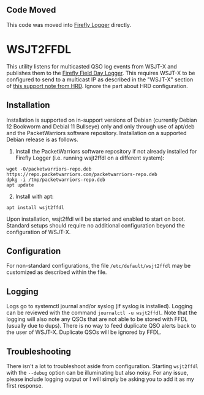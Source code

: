 ## Code Moved
This code was moved into [Firefly Logger](https://github.com/jxmx/firefly-logger) directly.

# WSJT2FFDL
This utility listens for multicasted QSO log events from WSJT-X
and publishes them to the [Firefly Field Day Logger](https://github.com/jxmx/ffdl).
This requires WSJT-X to be configured to send to a multicast IP
as described in the "WSJT-X" section of
[this support note from HRD](https://support.hamradiodeluxe.com/support/solutions/articles/51000298966-setup-configuration-hrd-alert-multicasting).
Ignore the part about HRD configuration.

## Installation
Installation is supported on in-support versions of Debian (currently
Debian 12 Bookworm and Debial 11 Bullseye) only and only
 through use of apt/deb and the PacketWarriors software repository. 
Installation on a supported Debian release is as follows.

1. Install the PacketWarriors software repository if not already
installed for Firefly Logger (i.e. running wsjt2ffdl on a different
system):
```
wget -O/packetwarriors-repo.deb https://repo.packetwarriors.com/packetwarriors-repo.deb
dpkg -i /tmp/packetwarriors-repo.deb
apt update
```

2. Install with apt:
```
apt install wsjt2ffdl
```

Upon installation, wsjt2ffdl will be started and enabled to start
on boot. Standard setups should require no additional configuration
beyond the configuration of WSJT-X.

## Configuration
For non-standard configurations, the file `/etc/default/wsjt2ffdl`
may be customized as described within the file.

## Logging
Logs go to systemctl journal and/or syslog (if syslog is installed). 
Logging can be reviewed with the command `journalctl -u wsjt2ffdl`.
Note that the logging will also note any QSOs that are not
able to be stored with FFDL (usually due to dups). There is no way
to feed duplicate QSO alerts back to the user of WSJT-X. Duplicate
QSOs will be ignored by FFDL.

## Troubleshooting
There isn't a lot to troubleshoot aside from configuration.
Starting `wsjt2ffdl` with the `--debug` option can be illuminating
but also noisy. For any issue, please include logging output or 
I will simply be asking you to add it as my first response.
